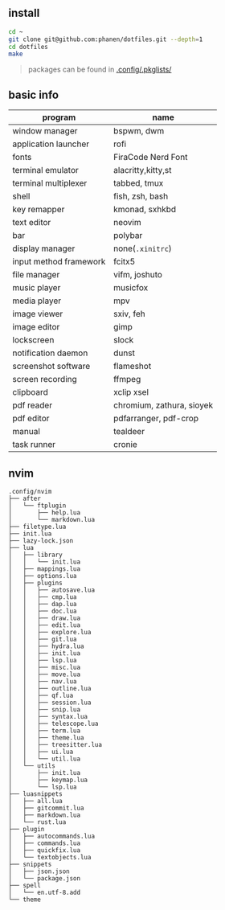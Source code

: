## install

```bash
cd ~
git clone git@github.com:phanen/dotfiles.git --depth=1
cd dotfiles
make
```

> packages can be found in [.config/.pkglists/](.config/.pkglists/)

## basic info

| program                | name                      |
| ---------------------- | ------------------------- |
| window manager         | bspwm, dwm                |
| application launcher   | rofi                      |
| fonts                  | FiraCode Nerd Font        |
| terminal emulator      | alacritty,kitty,st        |
| terminal multiplexer   | tabbed, tmux              |
| shell                  | fish, zsh, bash           |
| key remapper           | kmonad, sxhkbd            |
| text editor            | neovim                    |
| bar                    | polybar                   |
| display manager        | none(`.xinitrc`)          |
| input method framework | fcitx5                    |
| file manager           | vifm, joshuto             |
| music player           | musicfox                  |
| media player           | mpv                       |
| image viewer           | sxiv, feh                 |
| image editor           | gimp                      |
| lockscreen             | slock                     |
| notification daemon    | dunst                     |
| screenshot software    | flameshot                 |
| screen recording       | ffmpeg                    |
| clipboard              | xclip xsel                |
| pdf reader             | chromium, zathura, sioyek |
| pdf editor             | pdfarranger, pdf-crop     |
| manual                 | tealdeer                  |
| task runner            | cronie                    |

## nvim

```
.config/nvim
├── after
│   └── ftplugin
│       ├── help.lua
│       └── markdown.lua
├── filetype.lua
├── init.lua
├── lazy-lock.json
├── lua
│   ├── library
│   │   └── init.lua
│   ├── mappings.lua
│   ├── options.lua
│   ├── plugins
│   │   ├── autosave.lua
│   │   ├── cmp.lua
│   │   ├── dap.lua
│   │   ├── doc.lua
│   │   ├── draw.lua
│   │   ├── edit.lua
│   │   ├── explore.lua
│   │   ├── git.lua
│   │   ├── hydra.lua
│   │   ├── init.lua
│   │   ├── lsp.lua
│   │   ├── misc.lua
│   │   ├── move.lua
│   │   ├── nav.lua
│   │   ├── outline.lua
│   │   ├── qf.lua
│   │   ├── session.lua
│   │   ├── snip.lua
│   │   ├── syntax.lua
│   │   ├── telescope.lua
│   │   ├── term.lua
│   │   ├── theme.lua
│   │   ├── treesitter.lua
│   │   ├── ui.lua
│   │   └── util.lua
│   └── utils
│       ├── init.lua
│       ├── keymap.lua
│       └── lsp.lua
├── luasnippets
│   ├── all.lua
│   ├── gitcommit.lua
│   ├── markdown.lua
│   └── rust.lua
├── plugin
│   ├── autocommands.lua
│   ├── commands.lua
│   ├── quickfix.lua
│   └── textobjects.lua
├── snippets
│   ├── json.json
│   └── package.json
├── spell
│   └── en.utf-8.add
└── theme
```
